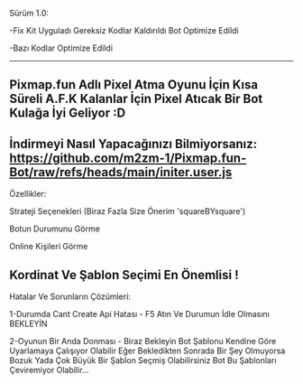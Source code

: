 Sürüm 1.0:

-Fix Kit Uyguladı Gereksiz Kodlar Kaldırıldı Bot Optimize Edildi

-Bazı Kodlar Optimize Edildi

------------------------------------------------------------------------------------------------------------------
Pixmap.fun Adlı Pixel Atma Oyunu İçin Kısa Süreli A.F.K Kalanlar İçin Pixel Atıcak Bir Bot Kulağa İyi Geliyor :D
-----------------------------------------------------------------------------------------------------------------
İndirmeyi Nasıl Yapacağınızı Bilmiyorsanız: https://github.com/m2zm-1/Pixmap.fun-Bot/raw/refs/heads/main/initer.user.js
------------------------------------------------------------------------------------------------------------------
Özellikler:

Strateji Seçenekleri (Biraz Fazla Size Önerim 'squareBYsquare')

Botun Durumunu Görme

Online Kişileri Görme

Kordinat Ve Şablon Seçimi En Önemlisi !
-----------------------------------------------------------------------------------------------------------------
Hatalar Ve Sorunların Çözümleri:

1-Durumda Cant Create Api Hatası - F5 Atın Ve Durumun İdle Olmasını BEKLEYİN

2-Oyunun Bir Anda Donması - Biraz Bekleyin Bot Şablonu Kendine Göre Uyarlamaya Çalışıyor Olabilir Eğer Bekledikten Sonrada Bir Şey Olmuyorsa Bozuk Yada Çok Büyük Bir Şablon Seçmiş Olabilirsiniz Bot Bu Şablonları Çeviremiyor Olabilir...
